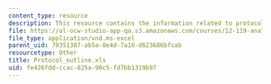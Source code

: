 ```yaml
---
content_type: resource
description: This resource contains the information related to protocol outline.
file: https://ol-ocw-studio-app-qa.s3.amazonaws.com/courses/12-119-analytical-techniques-for-studying-environmental-and-geologic-samples-spring-2011/fe426fddccac825a90c5fd7bb1319b97_Protocol_outline.xls
file_type: application/vnd.ms-excel
parent_uid: 79351307-ab5a-8e4d-7a16-d623686bfcab
resourcetype: Other
title: Protocol_outline.xls
uid: fe426fdd-ccac-825a-90c5-fd7bb1319b97
---
```

